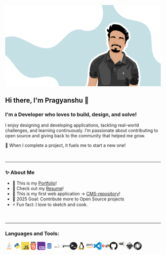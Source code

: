 <!-- ![](https://github.com/Pragyanshu-rai/Pragyanshu-rai/blob/master/banner.png) -->
![](https://github.com/Pragyanshu-rai/Pragyanshu-rai/blob/master/pragyanshu_casual_vector_shade_ol_cover_no_ol.png)


## Hi there, I'm Pragyanshu 👋

### I'm a Developer who loves to build, design, and solve!

I enjoy designing and developing applications, tackling real-world challenges, and learning continuously. I’m passionate about contributing to open source and giving back to the community that helped me grow.

🚀 When I complete a project, it fuels me to start a new one!

<br />

---

### ✨ About Me

- 🧠 This is my [Portfolio]!
- 📄 Check out my [Resume]!
- 🔭 This is my first web application → [CMS-repository]!
- 🥅 2025 Goal: Contribute more to Open Source projects
- ⚡ Fun fact: I love to sketch and cook.

<br />

---

### Languages and Tools:

<img align="left" alt="Java" width="26px" src="https://raw.githubusercontent.com/github/explore/80688e429a7d4ef2fca1e82350fe8e3517d3494d/topics/java/java.png" /><img align="left" alt="Python" width="26px" src="https://raw.githubusercontent.com/github/explore/80688e429a7d4ef2fca1e82350fe8e3517d3494d/topics/python/python.png" />
<img align="left" alt="JavaScript" width="26px" src="https://raw.githubusercontent.com/github/explore/80688e429a7d4ef2fca1e82350fe8e3517d3494d/topics/javascript/javascript.png" />
<img align="left" alt="HTML5" width="26px" src="https://raw.githubusercontent.com/github/explore/80688e429a7d4ef2fca1e82350fe8e3517d3494d/topics/html/html.png" />
<img align="left" alt="CSS3" width="26px" src="https://raw.githubusercontent.com/github/explore/80688e429a7d4ef2fca1e82350fe8e3517d3494d/topics/css/css.png" />
<img align="left" alt="SQL" width="26px" src="https://raw.githubusercontent.com/github/explore/80688e429a7d4ef2fca1e82350fe8e3517d3494d/topics/sql/sql.png" />
<img align="left" alt="MySQL" width="26px" src="https://raw.githubusercontent.com/github/explore/80688e429a7d4ef2fca1e82350fe8e3517d3494d/topics/mysql/mysql.png" />
<img align="left" alt="Shell scripting" width="26px" src="https://raw.githubusercontent.com/github/explore/80688e429a7d4ef2fca1e82350fe8e3517d3494d/topics/bash/bash.png" />
<img align="left" alt="Terminal" width="26px" src="https://raw.githubusercontent.com/github/explore/80688e429a7d4ef2fca1e82350fe8e3517d3494d/topics/terminal/terminal.png" />
<img align="left" alt="Linux" width="26px" src="https://raw.githubusercontent.com/github/explore/80688e429a7d4ef2fca1e82350fe8e3517d3494d/topics/linux/linux.png"  />
<img align="left" alt="AWS" width="26px" src="https://raw.githubusercontent.com/github/explore/80688e429a7d4ef2fca1e82350fe8e3517d3494d/topics/aws/aws.png" />
<img align="left" alt="Visual Studio Code" width="26px" src="https://raw.githubusercontent.com/github/explore/80688e429a7d4ef2fca1e82350fe8e3517d3494d/topics/visual-studio-code/visual-studio-code.png" />
<img align="left" alt="Git" width="26px" src="https://raw.githubusercontent.com/github/explore/80688e429a7d4ef2fca1e82350fe8e3517d3494d/topics/git/git.png" />
<img align="left" alt="GitHub" width="26px" 
src="https://raw.githubusercontent.com/github/explore/78df643247d429f6cc873026c0622819ad797942/topics/github/github.png" />
<img align="left" alt="GIMP" width="26px" 
src="https://github.com/Pragyanshu-rai/Pragyanshu-rai/blob/master/gimp.png?raw=true" />
<img align="left" alt="Inkscape" width="26px" 
src="https://github.com/Pragyanshu-rai/Pragyanshu-rai/blob/master/inkscape.png?raw=true" />
<img align="left" alt="postman" width="26px" src="https://raw.githubusercontent.com/github/explore/80688e429a7d4ef2fca1e82350fe8e3517d3494d/topics/json/json.png" />
<br />
<br />

<!-- reference links -->

[CMS-repository]: https://github.com/Pragyanshu-rai/CMS#readme
[Resume]: https://github.com/Pragyanshu-rai/Pragyanshu-rai/blob/master/PragyanshuRaiResume.pdf
[Portfolio]: https://pragyanshu-rai.github.io/#projects
